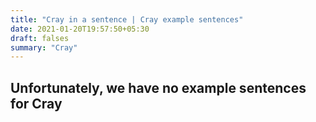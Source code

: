 ```yaml
---
title: "Cray in a sentence | Cray example sentences"
date: 2021-01-20T19:57:50+05:30
draft: falses
summary: "Cray"
---
```

## Unfortunately, we have no example sentences for Cray                 
